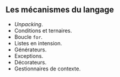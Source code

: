 ## Les mécanismes du langage

* *Unpacking*.
* Conditions et ternaires.
* Boucle `for`.
* Listes en intension.
* Générateurs.
* Exceptions.
* Décorateurs.
* Gestionnaires de contexte.
